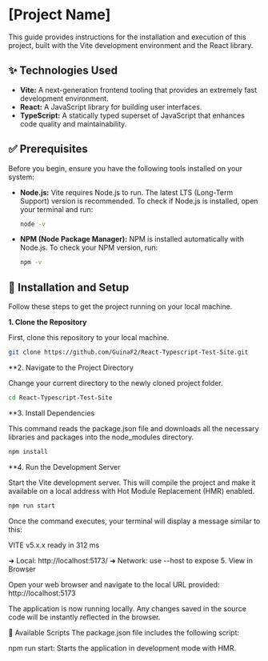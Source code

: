 # [Project Name]

This guide provides instructions for the installation and execution of this project, built with the Vite development environment and the React library.

## ✨ Technologies Used

* **Vite:** A next-generation frontend tooling that provides an extremely fast development environment.
* **React:** A JavaScript library for building user interfaces.
* **TypeScript:** A statically typed superset of JavaScript that enhances code quality and maintainability.

## ✅ Prerequisites

Before you begin, ensure you have the following tools installed on your system:

* **Node.js:** Vite requires Node.js to run. The latest LTS (Long-Term Support) version is recommended.
    To check if Node.js is installed, open your terminal and run:
    ```bash
    node -v
    ```

* **NPM (Node Package Manager):** NPM is installed automatically with Node.js.
    To check your NPM version, run:
    ```bash
    npm -v
    ```

## 🚀 Installation and Setup

Follow these steps to get the project running on your local machine.

**1. Clone the Repository**

First, clone this repository to your local machine.
```bash
git clone https://github.com/GuinaF2/React-Typescript-Test-Site.git
```
**2. Navigate to the Project Directory

Change your current directory to the newly cloned project folder.


```bash
cd React-Typescript-Test-Site
```
**3. Install Dependencies

This command reads the package.json file and downloads all the necessary libraries and packages into the node_modules directory.

```bash
npm install
```
**4. Run the Development Server

Start the Vite development server. This will compile the project and make it available on a local address with Hot Module Replacement (HMR) enabled.

```bash
npm run start
```

Once the command executes, your terminal will display a message similar to this:

  VITE v5.x.x  ready in 312 ms

  ➜  Local:   http://localhost:5173/
  ➜  Network: use --host to expose
5. View in Browser

Open your web browser and navigate to the local URL provided:
http://localhost:5173

The application is now running locally. Any changes saved in the source code will be instantly reflected in the browser.

📜 Available Scripts
The package.json file includes the following script:

npm run start: Starts the application in development mode with HMR.
